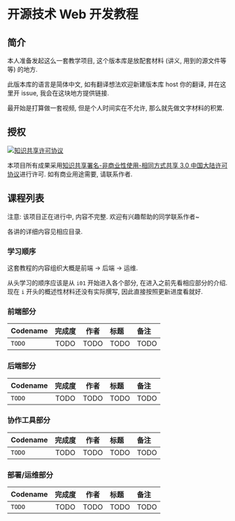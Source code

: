 # 开源技术 Web 开发教程

## 简介

本人准备发起这么一套教学项目, 这个版本库是放配套材料 (讲义, 用到的源文件等等) 的地方.

此版本库的语言是简体中文, 如有翻译想法欢迎新建版本库 host 你的翻译, 并在这里开 issue, 我会在这块地方提供链接.

最开始是打算做一套视频, 但是个人时间实在不允许, 那么就先做文字材料的积累.


## 授权

[![知识共享许可协议](http://i.creativecommons.org/l/by-nc-sa/3.0/cn/88x31.png)](cc-by-nc-sa-3.0-cn)

本项目所有成果采用[知识共享署名-非商业性使用-相同方式共享 3.0 中国大陆许可协议](cc-by-nc-sa-3.0-cn)进行许可. 如有商业用途需要, 请联系作者.

[cc-by-nc-sa-3.0-cn]: http://creativecommons.org/licenses/by-nc-sa/3.0/cn/


## 课程列表

注意: 该项目正在进行中, 内容不完整. 欢迎有兴趣帮助的同学联系作者~

各讲的详细内容见相应目录.

### 学习顺序

这套教程的内容组织大概是前端 -> 后端 -> 运维.

从头学习的顺序应该是从 `i01` 开始进入各个部分, 在进入之前先看相应部分的介绍. 现在 `i` 开头的概述性材料还没有实际撰写, 因此直接按照更新进度看就好.

### 前端部分

Codename | 完成度 | 作者 | 标题 | 备注
-------- |:------:| ---- |:---- |:------
`TODO` | TODO | TODO | TODO | TODO

### 后端部分

Codename | 完成度 | 作者 | 标题 | 备注
-------- |:------:| ---- |:---- |:------
`TODO` | TODO | TODO | TODO | TODO

### 协作工具部分

Codename | 完成度 | 作者 | 标题 | 备注
-------- |:------:| ---- |:---- |:------
`TODO` | TODO | TODO | TODO | TODO

### 部署/运维部分

Codename | 完成度 | 作者 | 标题 | 备注
-------- |:------:| ---- |:---- |:------
`TODO` | TODO | TODO | TODO | TODO


<!-- vim:set ai et ts=4 sw=4 sts=4 fenc=utf-8: -->
